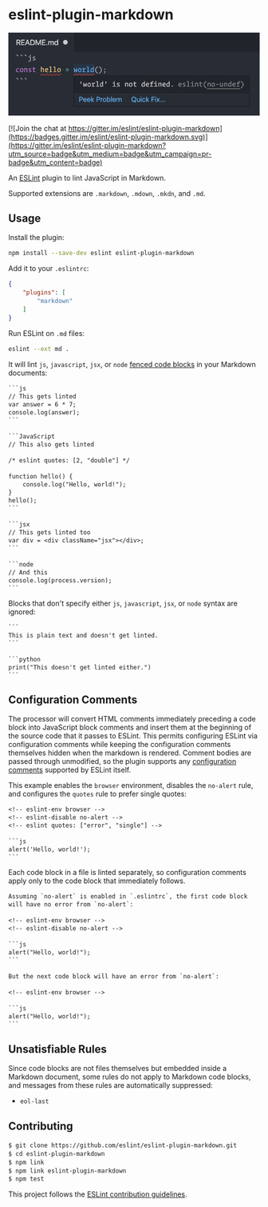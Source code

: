 # eslint-plugin-markdown

![Screenshot](screenshot.png)

[![Join the chat at https://gitter.im/eslint/eslint-plugin-markdown](https://badges.gitter.im/eslint/eslint-plugin-markdown.svg)](https://gitter.im/eslint/eslint-plugin-markdown?utm_source=badge&utm_medium=badge&utm_campaign=pr-badge&utm_content=badge)

An [ESLint](http://eslint.org/) plugin to lint JavaScript in Markdown.

Supported extensions are `.markdown`, `.mdown`, `.mkdn`, and `.md`.

## Usage

Install the plugin:

```sh
npm install --save-dev eslint eslint-plugin-markdown
```

Add it to your `.eslintrc`:

```json
{
    "plugins": [
        "markdown"
    ]
}
```

Run ESLint on `.md` files:

```sh
eslint --ext md .
```

It will lint `js`, `javascript`, `jsx`, or `node` [fenced code blocks](https://help.github.com/articles/github-flavored-markdown/#fenced-code-blocks) in your Markdown documents:

    ```js
    // This gets linted
    var answer = 6 * 7;
    console.log(answer);
    ```

    ```JavaScript
    // This also gets linted

    /* eslint quotes: [2, "double"] */

    function hello() {
        console.log("Hello, world!");
    }
    hello();
    ```

    ```jsx
    // This gets linted too
    var div = <div className="jsx"></div>;
    ```

    ```node
    // And this
    console.log(process.version);
    ```

Blocks that don't specify either `js`, `javascript`, `jsx`, or `node` syntax are ignored:

    ```
    This is plain text and doesn't get linted.
    ```

    ```python
    print("This doesn't get linted either.")
    ```

## Configuration Comments

The processor will convert HTML comments immediately preceding a code block into JavaScript block comments and insert them at the beginning of the source code that it passes to ESLint. This permits configuring ESLint via configuration comments while keeping the configuration comments themselves hidden when the markdown is rendered. Comment bodies are passed through unmodified, so the plugin supports any [configuration comments](http://eslint.org/docs/user-guide/configuring) supported by ESLint itself.

This example enables the `browser` environment, disables the `no-alert` rule, and configures the `quotes` rule to prefer single quotes:

    <!-- eslint-env browser -->
    <!-- eslint-disable no-alert -->
    <!-- eslint quotes: ["error", "single"] -->

    ```js
    alert('Hello, world!');
    ```

Each code block in a file is linted separately, so configuration comments apply only to the code block that immediately follows.

    Assuming `no-alert` is enabled in `.eslintrc`, the first code block will have no error from `no-alert`:

    <!-- eslint-env browser -->
    <!-- eslint-disable no-alert -->

    ```js
    alert("Hello, world!");
    ```

    But the next code block will have an error from `no-alert`:

    <!-- eslint-env browser -->

    ```js
    alert("Hello, world!");
    ```

## Unsatisfiable Rules

Since code blocks are not files themselves but embedded inside a Markdown document, some rules do not apply to Markdown code blocks, and messages from these rules are automatically suppressed:

- `eol-last`

## Contributing

```sh
$ git clone https://github.com/eslint/eslint-plugin-markdown.git
$ cd eslint-plugin-markdown
$ npm link
$ npm link eslint-plugin-markdown
$ npm test
```

This project follows the [ESLint contribution guidelines](http://eslint.org/docs/developer-guide/contributing/).
